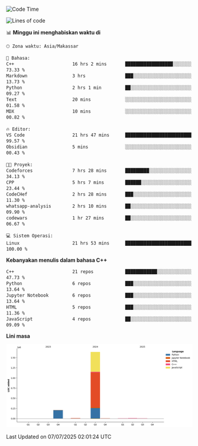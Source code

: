 <!--START_SECTION:waka-->
![Code Time](http://img.shields.io/badge/Code%20Time-315%20hrs%2034%20mins-blue)

![Lines of code](https://img.shields.io/badge/Sejak%20Hello%20World%20aku%20telah%20menulis-1.9%20million%20baris%20kode-blue)

📊 **Minggu ini menghabiskan waktu di** 

```text
🕑︎ Zona waktu: Asia/Makassar

💬 Bahasa: 
C++                      16 hrs 2 mins       ██████████████████░░░░░░░   73.33 % 
Markdown                 3 hrs               ███░░░░░░░░░░░░░░░░░░░░░░   13.73 % 
Python                   2 hrs 1 min         ██░░░░░░░░░░░░░░░░░░░░░░░   09.27 % 
Text                     20 mins             ░░░░░░░░░░░░░░░░░░░░░░░░░   01.58 % 
MDX                      10 mins             ░░░░░░░░░░░░░░░░░░░░░░░░░   00.82 % 

🔥 Editor: 
VS Code                  21 hrs 47 mins      █████████████████████████   99.57 % 
Obsidian                 5 mins              ░░░░░░░░░░░░░░░░░░░░░░░░░   00.43 % 

🐱‍💻 Proyek: 
Codeforces               7 hrs 28 mins       █████████░░░░░░░░░░░░░░░░   34.13 % 
CPP                      5 hrs 7 mins        ██████░░░░░░░░░░░░░░░░░░░   23.44 % 
CodeCHef                 2 hrs 28 mins       ███░░░░░░░░░░░░░░░░░░░░░░   11.30 % 
whatsapp-analysis        2 hrs 10 mins       ██░░░░░░░░░░░░░░░░░░░░░░░   09.90 % 
codewars                 1 hr 27 mins        ██░░░░░░░░░░░░░░░░░░░░░░░   06.67 % 

💻 Sistem Operasi: 
Linux                    21 hrs 53 mins      █████████████████████████   100.00 % 
```

**Kebanyakan menulis dalam bahasa C++** 

```text
C++                      21 repos            ████████████░░░░░░░░░░░░░   47.73 % 
Python                   6 repos             ███░░░░░░░░░░░░░░░░░░░░░░   13.64 % 
Jupyter Notebook         6 repos             ███░░░░░░░░░░░░░░░░░░░░░░   13.64 % 
HTML                     5 repos             ███░░░░░░░░░░░░░░░░░░░░░░   11.36 % 
JavaScript               4 repos             ██░░░░░░░░░░░░░░░░░░░░░░░   09.09 % 
```



**Lini masa**

![Lines of Code chart](https://raw.githubusercontent.com/yusuf601/yusuf601/main/assets/bar_graph.png)


 Last Updated on 07/07/2025 02:01:24 UTC
<!--END_SECTION:waka-->

